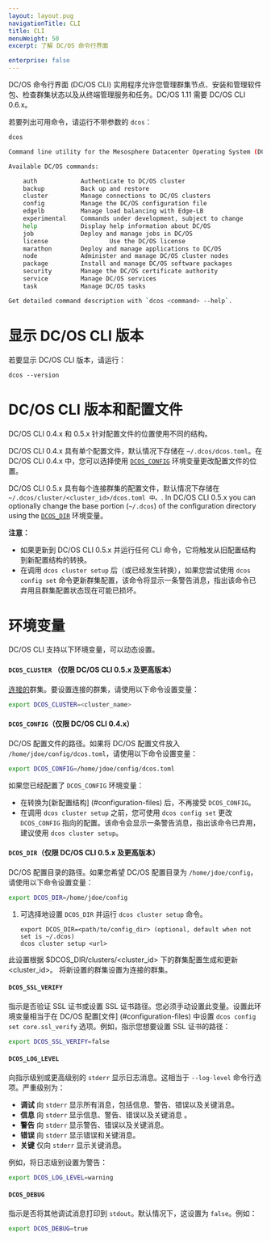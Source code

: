 ```yaml
---
layout: layout.pug
navigationTitle: CLI
title: CLI
menuWeight: 50
excerpt: 了解 DC/OS 命令行界面

enterprise: false
---
```


DC/OS 命令行界面 (DC/OS CLI) 实用程序允许您管理群集节点、安装和管理软件包、检查群集状态以及从终端管理服务和任务。DC/OS 1.11 需要 DC/OS CLI 0.6.x。

若要列出可用命令，请运行不带参数的 `dcos`：

```bash
dcos

Command line utility for the Mesosphere Datacenter Operating System (DC/OS). The Mesosphere DC/OS is a distributed operating system built around Apache Mesos. This utility provides tools for easy management of a DC/OS installation.

Available DC/OS commands:

	auth           	Authenticate to DC/OS cluster
	backup          Back up and restore
	cluster        	Manage connections to DC/OS clusters
	config         	Manage the DC/OS configuration file
	edgelb          Manage load balancing with Edge-LB
	experimental   	Commands under development, subject to change
	help           	Display help information about DC/OS
	job            	Deploy and manage jobs in DC/OS
	license					Use the DC/OS license
	marathon       	Deploy and manage applications to DC/OS
	node           	Administer and manage DC/OS cluster nodes
	package        	Install and manage DC/OS software packages
	security        Manage the DC/OS certificate authority
	service        	Manage DC/OS services
	task           	Manage DC/OS tasks

Get detailed command description with `dcos <command> --help`.
```

# 显示 DC/OS CLI 版本

若要显示 DC/OS CLI 版本，请运行：

```
dcos --version
```

<a name="configuration-files"></a>
# DC/OS CLI 版本和配置文件

DC/OS CLI 0.4.x 和 0.5.x 针对配置文件的位置使用不同的结构。

DC/OS CLI 0.4.x 具有单个配置文件，默认情况下存储在 `~/.dcos/dcos.toml`。在 DC/OS CLI 0.4.x 中，您可以选择使用 [`DCOS_CONFIG`](#dcos-config) 环境变量更改配置文件的位置。

DC/OS CLI 0.5.x 具有每个连接群集的配置文件，默认情况下存储在 `~/.dcos/cluster/<cluster_id>/dcos.toml 中。`. In DC/OS CLI 0.5.x you can optionally change the base portion (`~/.dcos`) of the configuration directory using the [`DCOS_DIR`](#dcos-cdir) 环境变量。

**注意：**
- 如果更新到 DC/OS CLI 0.5.x 并运行任何 CLI 命令，它将触发从旧配置结构到新配置结构的转换。
- 在调用 `dcos cluster setup` 后（或已经发生转换），如果您尝试使用 `dcos config set` 命令更新群集配置，该命令将显示一条警告消息，指出该命令已弃用且群集配置状态现在可能已损坏。

# 环境变量

DC/OS CLI 支持以下环境变量，可以动态设置。

<a name="dcos-cluster"></a>
#### `DCOS_CLUSTER` （仅限 DC/OS CLI 0.5.x 及更高版本）

[连接的](/1.10/cli/command-reference/dcos-cluster/dcos-cluster-attach/)群集。要设置连接的群集，请使用以下命令设置变量：

```bash
export DCOS_CLUSTER=<cluster_name>
```

<a name="dcos-config"></a>
#### `DCOS_CONFIG`（仅限 DC/OS CLI 0.4.x）

DC/OS 配置文件的路径。如果将 DC/OS 配置文件放入 `/home/jdoe/config/dcos.toml`，请使用以下命令设置变量：

```bash
export DCOS_CONFIG=/home/jdoe/config/dcos.toml
```

如果您已经配置了 `DCOS_CONFIG` 环境变量：

- 在转换为[新配置结构] (#configuration-files) 后，不再接受 `DCOS_CONFIG`。
- 在调用 `dcos cluster setup` 之前，您可使用 `dcos config set` 更改 `DCOS_CONFIG` 指向的配置。该命令会显示一条警告消息，指出该命令已弃用，建议使用 `dcos cluster setup`。


<a name="dcos-dir"></a>
#### `DCOS_DIR`（仅限 DC/OS CLI 0.5.x 及更高版本）

DC/OS 配置目录的路径。如果您希望 DC/OS 配置目录为 `/home/jdoe/config`，请使用以下命令设置变量：

```bash
export DCOS_DIR=/home/jdoe/config
```

1. 可选择地设置 `DCOS_DIR` 并运行 `dcos cluster setup` 命令。

    ```
    export DCOS_DIR=<path/to/config_dir> (optional, default when not set is ~/.dcos)
    dcos cluster setup <url>
    ```

 此设置根据 $DCOS_DIR/clusters/<cluster_id> 下的群集配置生成和更新<cluster_id>。 将新设置的群集设置为连接的群集。


<a name="dcos-ssl-verify"></a>
#### `DCOS_SSL_VERIFY`
指示是否验证 SSL 证书或设置 SSL 证书路径。您必须手动设置此变量。设置此环境变量相当于在 DC/OS 配置[文件] (#configuration-files) 中设置 `dcos config set core.ssl_verify` 选项。例如，指示您想要设置 SSL 证书的路径：

```bash
export DCOS_SSL_VERIFY=false
```

<a name="dcos-log-level"></a>
#### `DCOS_LOG_LEVEL`
向指示级别或更高级别的 `stderr` 显示日志消息。这相当于 `--log-level` 命令行选项。严重级别为：

* **调试** 向 `stderr` 显示所有消息，包括信息、警告、错误以及关键消息。
* **信息** 向 `stderr` 显示信息、警告、错误以及关键消息 。
* **警告** 向 `stderr` 显示警告、错误以及关键消息。
* **错误** 向 `stderr` 显示错误和关键消息。
* **关键** 仅向 `stderr` 显示关键消息。

例如，将日志级别设置为警告：

```bash
export DCOS_LOG_LEVEL=warning
```

<a name="dcos-debug"></a>
#### `DCOS_DEBUG`
指示是否将其他调试消息打印到 `stdout`。默认情况下，这设置为 `false`。例如：

```bash
export DCOS_DEBUG=true
```
